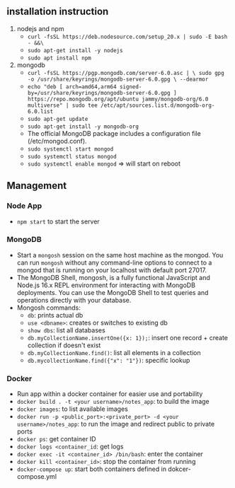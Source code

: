 ## installation instruction
1. nodejs and npm
    - `curl -fsSL https://deb.nodesource.com/setup_20.x | sudo -E bash - &&\`
    - `sudo apt-get install -y nodejs`
    - `sudo apt install npm`
2. mongodb
    - `curl -fsSL https://pgp.mongodb.com/server-6.0.asc | \
   sudo gpg -o /usr/share/keyrings/mongodb-server-6.0.gpg \
   --dearmor`
   - `echo "deb [ arch=amd64,arm64 signed-by=/usr/share/keyrings/mongodb-server-6.0.gpg ] https://repo.mongodb.org/apt/ubuntu jammy/mongodb-org/6.0 multiverse" | sudo tee /etc/apt/sources.list.d/mongodb-org-6.0.list`
   - `sudo apt-get update`
   - `sudo apt-get install -y mongodb-org`
   - The official MongoDB package includes a configuration file (/etc/mongod.conf).
   - `sudo systemctl start mongod`
   - `sudo systemctl status mongod`
   - `sudo systemctl enable mongod` => will start on reboot

## Management
### Node App
- `npm start` to start the server 
### MongoDB
- Start a `mongosh` session on the same host machine as the mongod. You can run `mongosh` without any command-line options to connect to a mongod that is running on your localhost with default port 27017.
- The MongoDB Shell, mongosh, is a fully functional JavaScript and Node.js 16.x REPL environment for interacting with MongoDB deployments. You can use the MongoDB Shell to test queries and operations directly with your database.
- Mongosh commands:
    - `db`: prints actual db
    - `use <dbname>`: creates or switches to existing db
    - `show dbs`: list all databases
    - `db.myCollectionName.insertOne({x: 1});`: insert one record + create collection if doesn't exist
    - `db.myCollectionName.find()`: list all elements in a collection
    - `db.mycollectionName.find({"x": "1"})`: specific lookup

### Docker
- Run app within a docker container for easier use and portability
- `docker build . -t <your username>/notes_app`: to build the image
- `docker images`: to list available images
- `docker run -p <public_port>:<private_port> -d <your username>/notes_app`: to run the image and redirect public to private ports
- `docker ps`: get container ID
- `docker logs <container_id`: get logs
- `docker exec -it <container_id> /bin/bash`: enter the container
- `docker kill <container_id>`: stop the container from running
- `docker-compose up`: start both containers defined in dokcer-compose.yml